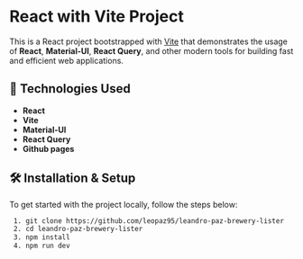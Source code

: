 # React with Vite Project

This is a React project bootstrapped with [Vite](https://vitejs.dev/) that demonstrates the usage of **React**, **Material-UI**, **React Query**, and other modern tools for building fast and efficient web applications.

## 🚀 Technologies Used

- **React**
- **Vite**
- **Material-UI**
- **React Query**
- **Github pages**

## 🛠 Installation & Setup

To get started with the project locally, follow the steps below:

```bash
 1. git clone https://github.com/leopaz95/leandro-paz-brewery-lister
 2. cd leandro-paz-brewery-lister
 3. npm install
 4. npm run dev
```
